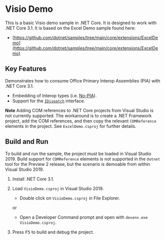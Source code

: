 # Visio Demo

This is a basic Visio demo sample in .NET Core. It is designed to work with .NET Core 3.1. It is based on the Excel Demo sample found here:

- [https://github.com/dotnet/samples/tree/main/core/extensions/ExcelDemo](https://github.com/dotnet/samples/tree/main/core/extensions/ExcelDemo)

## Key Features

Demonstrates how to consume Office Primary Interop Assemblies (PIA) with .NET Core 3.1.

- Embedding of Interop types (i.e. [No-PIA](https://docs.microsoft.com/dotnet/framework/interop/type-equivalence-and-embedded-interop-types)).
- Support for the [`IDispatch`](https://docs.microsoft.com/windows/desktop/winauto/idispatch-interface) interface.

**Note** Adding COM references to .NET Core projects from Visual Studio is not currently supported. The workaround is to create a .NET Framework project, add the COM references, and then copy the relevant `COMReference` elements in the project. See `ExcelDemo.csproj` for further details.

## Build and Run

To build and run the sample, the project must be loaded in Visual Studio 2019. Build support for `COMReference` elements is not supported in the `dotnet` tool for the Preview 2 release, but the scenario is demoable from within Visual Studio 2019.

1. Install .NET Core 3.1.

1. Load `VisioDemo.csproj` in Visual Studio 2019.
    - Double click on `VisioDemo.csproj` in File Explorer.

    or

    - Open a Developer Command prompt and open with `devenv.exe VisioDemo.csproj`.

1. Press <kbd>F5</kbd> to build and debug the project.
